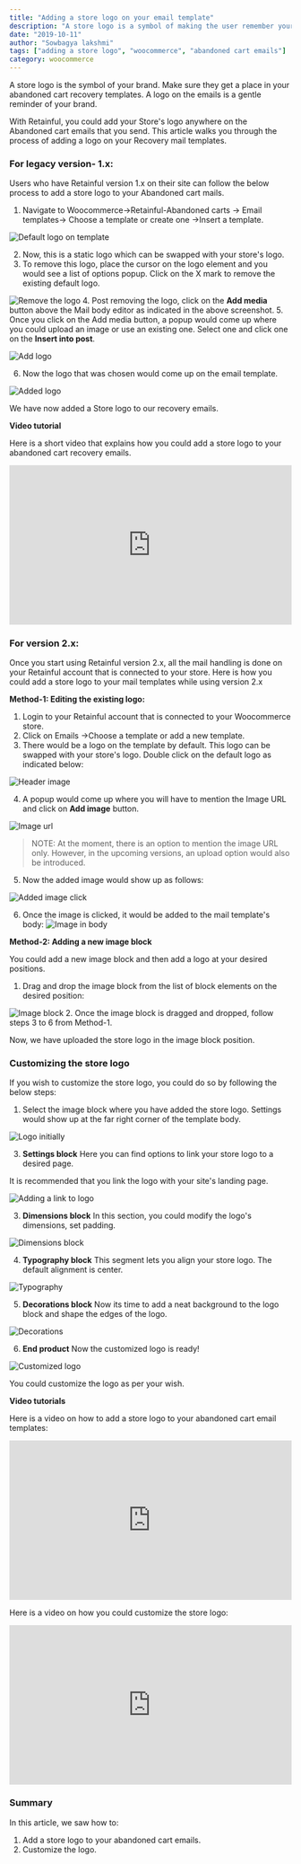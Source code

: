 ```yaml
---
title: "Adding a store logo on your email template"
description: "A store logo is a symbol of making the user remember your brand. Here is how you could add one to your abandoned cart emails."
date: "2019-10-11"
author: "Sowbagya lakshmi"
tags: ["adding a store logo", "woocommerce", "abandoned cart emails"]
category: woocommerce
---
```


A store logo is the symbol of your brand. Make sure they get a place in your abandoned cart recovery templates. A logo on the emails is a gentle reminder of your brand.

With Retainful, you could add your Store's logo anywhere on the Abandoned cart emails that you send. This article walks you through the process of adding a logo on your Recovery mail templates.

### For legacy version- 1.x:

Users who have Retainful version 1.x on their site can follow the below process to add a store logo to your Abandoned cart mails.

1. Navigate to Woocommerce->Retainful-Abandoned carts -> Email templates-> Choose a template or create one ->Insert a template.

![Default logo on template](../../images/docs/adding-a-logo-to-abandoned-cart-templates/default-logo.png)

2. Now, this is a static logo which can be swapped with your store's logo.
3. To remove this logo, place the cursor on the logo element and you would see a list of options popup. Click on the X mark to remove the existing default logo.

![Remove the logo](../../images/docs/adding-a-logo-to-abandoned-cart-templates/remove-logo.png)
4. Post removing the logo, click on the **Add media** button above the Mail body editor as indicated in the above screenshot.
5. Once you click on the Add media button, a popup would come up where you could upload an image or use an existing one. Select one and click one on the **Insert into post**.


![Add logo](../../images/docs/adding-a-logo-to-abandoned-cart-templates/adding-a-logo.png)

6. Now the logo that was chosen would come up on the email template.

![Added logo](../../images/docs/adding-a-logo-to-abandoned-cart-templates/logo-added.png)

We have now added a Store logo to our recovery emails.

**Video tutorial**

Here is a short video that explains how you could add a store logo to your abandoned cart recovery emails.


<div style="position: relative; padding-bottom: 56.25%; height: 0;"><iframe src="https://www.loom.com/embed/3a43fb2073e6468cac6934247ca9d90f" frameborder="0" webkitallowfullscreen mozallowfullscreen allowfullscreen style="position: absolute; top: 0; left: 0; width: 100%; height: 100%;"></iframe></div>

### For version 2.x:

Once you start using Retainful version 2.x, all the mail handling is done on your Retainful account that is connected to your store.
Here is how you could add a store logo to your mail templates while using version 2.x

**Method-1: Editing the existing logo:**

1. Login to your Retainful account that is connected to your Woocommerce store.
2. Click on Emails ->Choose a template or add a new template.
3. There would be a logo on the template by default. This logo can be swapped with your store's logo. Double click on the default logo as indicated below:

![Header image](../../images/docs/adding-a-logo-to-abandoned-cart-templates/header-image.png)

4. A popup would come up where you will have to mention the Image URL and click on **Add image** button.

![Image url](../../images/docs/adding-a-logo-to-abandoned-cart-templates/popup-add-image.png)

> NOTE: At the moment, there is an option to mention the image URL only. However, in the upcoming versions, an upload option would also be introduced.

5. Now the added image would show up as follows:

![Added image click](../../images/docs/adding-a-logo-to-abandoned-cart-templates/added-image.png)

6. Once the image is clicked, it would be added to the mail template's body:
![Image in body](../../images/docs/adding-a-logo-to-abandoned-cart-templates/image-in-template-body.png)

**Method-2: Adding a new image block**

You could add a new image block and then add a logo at your desired positions. 

1. Drag and drop the image block from the list of block elements on the desired position:

![Image block](../../images/docs/adding-a-logo-to-abandoned-cart-templates/image-block.png)
2. Once the image block is dragged and dropped, follow steps 3 to 6 from Method-1.

Now, we have uploaded the store logo in the image block position.

### Customizing the store logo

If you wish to customize the store logo, you could do so by following the below steps:

1. Select the image block where you have added the store logo. Settings would show up at the far right corner of the template body.

![Logo initially](../../images/docs/adding-a-logo-to-abandoned-cart-templates/logo-initially.png)

3. **Settings block** Here you can find options to link your store logo to a desired page. 

<call-out>It is recommended that you link the logo with your site's landing page.</call-out>

![Adding a link to logo](../../images/docs/adding-a-logo-to-abandoned-cart-templates/settings-block.png)

3. **Dimensions block** In this section, you could modify the logo's dimensions, set padding.

![Dimensions block](../../images/docs/adding-a-logo-to-abandoned-cart-templates/dimensions-block.png)

4. **Typography block** This segment lets you align your store logo. The default alignment is center.

![Typography](../../images/docs/adding-a-logo-to-abandoned-cart-templates/typography-block.png)

5. **Decorations block** Now its time to add a neat background to the logo block and shape the edges of the logo.

![Decorations](../../images/docs/adding-a-logo-to-abandoned-cart-templates/decorations-block.png)

6. **End product** Now the customized logo is ready! 

![Customized logo](../../images/docs/adding-a-logo-to-abandoned-cart-templates/customized-logo.png)

You could customize the logo as per your wish.

**Video tutorials**

Here is a video on how to add a store logo to your abandoned cart email templates:
<div style="position: relative; padding-bottom: 56.25%; height: 0;"><iframe src="https://www.loom.com/embed/80c0a13775044e10a6210925528891c9" frameborder="0" webkitallowfullscreen mozallowfullscreen allowfullscreen style="position: absolute; top: 0; left: 0; width: 100%; height: 100%;"></iframe></div>

Here is a video on how you could customize the store logo:

<div style="position: relative; padding-bottom: 56.25%; height: 0;"><iframe src="https://www.loom.com/embed/80b6969ded5f499abdc3d7f634d98aa1" frameborder="0" webkitallowfullscreen mozallowfullscreen allowfullscreen style="position: absolute; top: 0; left: 0; width: 100%; height: 100%;"></iframe></div>

### Summary

In this article, we saw how to:

1. Add a store logo to your abandoned cart emails.
2. Customize the logo.
